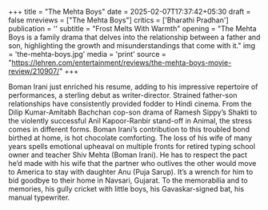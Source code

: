 +++
title = "The Mehta Boys"
date = 2025-02-07T17:37:42+05:30
draft = false
mreviews = ["The Mehta Boys"]
critics = ['Bharathi Pradhan']
publication = ''
subtitle = "Frost Melts With Warmth"
opening = "The Mehta Boys is a family drama that delves into the relationship between a father and son, highlighting the growth and misunderstandings that come with it."
img = 'the-mehta-boys.jpg'
media = 'print'
source = "https://lehren.com/entertainment/reviews/the-mehta-boys-movie-review/210907/"
+++

Boman Irani just enriched his resume, adding to his impressive repertoire of performances, a sterling debut as writer-director. Strained father-son relationships have consistently provided fodder to Hindi cinema. From the Dilip Kumar-Amitabh Bachchan cop-son drama of Ramesh Sippy’s Shakti to the violently successful Anil Kapoor-Ranbir stand-off in Animal, the stress comes in different forms. Boman Irani’s contribution to this troubled bond birthed at home, is hot chocolate comforting. The loss of his wife of many years spells emotional upheaval on multiple fronts for retired typing school owner and teacher Shiv Mehta (Boman Irani). He has to respect the pact he’d made with his wife that the partner who outlives the other would move to America to stay with daughter Anu (Puja Sarup). It’s a wrench for him to bid goodbye to their home in Navsari, Gujarat. To the memorabilia and to memories, his gully cricket with little boys, his Gavaskar-signed bat, his manual typewriter.
